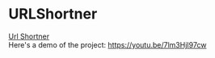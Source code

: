 # URLShortner
[Url Shortner](https://urlshortnerdjango.pythonanywhere.com/)
<br/>
Here's a demo of the project:
https://youtu.be/7lm3HjI97cw
